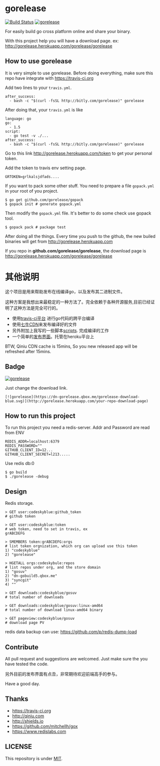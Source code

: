 # gorelease
[![Build Status](https://travis-ci.org/gorelease/gorelease.svg?branch=master)](https://travis-ci.org/gorelease/gorelease)
[![gorelease](https://dn-gorelease.qbox.me/gorelease-download-blue.svg)](http://gorelease.herokuapp.com/gorelease/gorelease)

For easily build go cross platform online and share your binary.

With this project help you will have a download page. ex: <http://gorelease.herokuapp.com/gorelease/gorelease>

## How to use gorelease
It is very simple to use gorelease. Before doing everything, make sure this repo have integrate with <https://travis-ci.org>

Add two lines to your `travis.yml`.

	after_success:
	  - bash -c "$(curl -fsSL http://bitly.com/gorelease)" gorelease

After doing that, your `travis.yml` is like

	language: go
	go:
	  - 1.5
	script:
	  - go test -v ./...
	after_success:
	  - bash -c "$(curl -fsSL http://bitly.com/gorelease)" gorelease

Go to this link <http://gorelease.herokuapp.com/token> to get your personal token.

Add the token to travis env setting page.

	GRTOKEN=grlkalsjdfads....

If you want to pack some other stuff. You need to prepare a file `gopack.yml` in your root of you project.

	$ go get github.com/gorelease/gopack
	$ gopack init # generate gopack.yml

Then modify the `gopack.yml` file. It's better to do some check use gopack tool.

	$ gopack pack # package test

After doing all the things. Every time you push to the github, the new builed binaries will get from <http://gorelease.herokuapp.com>

If you repo in **github.com/gorelease/gorelease**, the download page is <http://gorelease.herokuapp.com/gorelease/gorelease>

# 其他说明
这个项目是用来帮助发布在线编译go，以及发布其二进制文件。

这种方案是我想出来最稳定的一种方法了。完全依赖于各种开源服务,目前已经证明了这种方法是完全可行的。

* 使用[travis-ci平台](https://travis-ci.org) 进行go代码的跨平台编译
* 使用[七牛CDN](http://qiniu.com)来发布编译好的文件
* 另外附加上我写的一些脚本[scripts](scripts). 完成编译的工作
* 一个简单的[发布界面](http://gorelease.herokuapp.com/)。托管在heroku平台上

BTW, Qiniu CDN cache is 15mins, So you new released app will be refreshed after 15mins.

## Badge
[![gorelease](https://dn-gorelease.qbox.me/gorelease-download-blue.svg)](http://gorelease.herokuapp.com/dn-gobuild5.qbox.me/gorelease/master)

Just change the download link.

	[![gorelease](https://dn-gorelease.qbox.me/gorelease-download-blue.svg)](http://gorelease.herokuapp.com/your-repo-download-page)

## How to run this project
To run this project you need a redis-server. Addr and Password are read from ENV

	REDIS_ADDR=localhost:6379
	REDIS_PASSWORD=""
	GITHUB_CLIENT_ID=12...
	GITHUB_CLIENT_SECRET=l213.....

Use redis db:0

	$ go build
	$ ./gorelease -debug	

## Design
Redis storage.

	> GET user:codeskyblue:github_token
	# github token

	> GET user:codeskyblue:token
	# web token, need to set in travis, ex
	grABCDEFG

	> SMEMBERS token:grABCDEFG:orgs
	# list token orgnization, which org can upload use this token
	1) "codeskyblue"
	2) "gorelease"

	> HGETALL orgs:codeskybule:repos
	# list repos under org, and the store domain
	1) "gosuv"
	2) "dn-gobuild5.qbox.me"
	3) "syncgit"
	4) ""

	> GET downloads:codeskyblue/gosuv
	# total number of downloads

	> GET downloads:codeskyblue/gosuv:linux-amd64
	# total number of download linux-amd64 binary

	> GET pageview:codeskyblue/gosuv
	# download page PV
	

redis data backup can use: <https://github.com/p/redis-dump-load>

## Contribute
All pull request and suggestions are welcomed. Just make sure the you have tested the code.

另外目前的发布界面有点丑，非常期待欢迎前端高手的参与。

Have a good day.

## Thanks
* <https://travis-ci.org>
* <http://qiniu.com>
* <http://shields.io>
* <https://github.com/mitchellh/gox>
* <https://www.redislabs.com>

## LICENSE
This repository is under [MIT](LICENSE).
